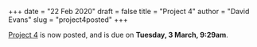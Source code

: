 +++
date = "22 Feb 2020"
draft = false
title = "Project 4"
author = "David Evans"
slug = "project4posted"
+++

[Project 4](/project4/) is now posted, and is due on **Tuesday, 3
March, 9:29am**. 

